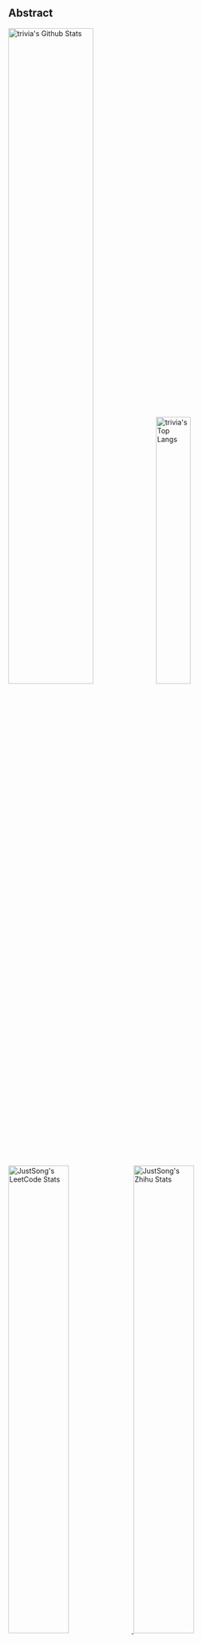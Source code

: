 ## Abstract
<p>
  <img src="https://github-readme-stats.vercel.app/api?username=VancySavoki&show_icons=true&hide_border=true" alt="trivia's Github Stats" width="58%" />
  <img src="https://github-readme-stats.vercel.app/api/top-langs/?username=VancySavoki&layout=compact&hide_border=true&langs_count=10" alt="trivia's Top Langs" width="37%" /> 
</p>

<a href="https://github.com/songquanpeng/stats-cards">
<p>
  <img src="https://stats.justsong.cn/api/leetcode/?username=quanpeng&theme=light" alt="JustSong's LeetCode Stats" width="49%" />
  <img src="https://stats.justsong.cn/api/zhihu/?username=songwonderful&theme=light" alt="JustSong's Zhihu Stats" width="49%" /> 
</p>
</a>

![skills](https://skillicons.dev/icons?i=c,cpp,go,py,html,css,js,nodejs,java,md,pytorch,tensorflow,flask,fastapi,express,qt,react,cmake,docker,git,linux,nginx,mysql,redis,sqlite,githubactions,heroku,vercel,visualstudio,vscode)


## Top Projects
|Project|Description|Stars|
|:--|:--|:--|
|[mystar](https://github.com/VancySavoki/mystar)|None|`1⭐`|
|[NameNotebook](https://github.com/VancySavoki/NameNotebook)|A notebook that explains how to name a project or variable effectively.|`1⭐`|
|[counter](https://github.com/VancySavoki/counter)|Counter Project|`0⭐`|
|[cryptojs-sample](https://github.com/VancySavoki/cryptojs-sample)|some aes192 and rsa sample of the crypto module in nodejs |`0⭐`|
|[registry-config](https://github.com/VancySavoki/registry-config)|结合Spring Cloud Config Server和Eureka的多模块注册配置中心，可为分布式应用提供服务注册、服务发现、云配置获取。|`0⭐`|
|[vant-autoload](https://github.com/VancySavoki/vant-autoload)|general autoload biz components base on [@youzan/vant](https;//github.com/youzan/vant)|`0⭐`|
|[wetalk-java-sdk](https://github.com/VancySavoki/wetalk-java-sdk)|方便企业内部应用利用微信企业号和钉钉能力开发的sdk。可结合Spring Boot。|`0⭐`|

## Recent Updates
|Project|Description|Last Update|
|:--|:--|:--|
|[mystar](https://github.com/VancySavoki/mystar)|None|![2025-10-01 11:16:14](https://img.shields.io/badge/2025--10--01-11%3A16%3A14-brightgreen?style=flat-square)|
|[NameNotebook](https://github.com/VancySavoki/NameNotebook)|A notebook that explains how to name a project or variable effectively.|![2025-08-17 14:04:35](https://img.shields.io/badge/2025--08--17-14%3A04%3A35-brightgreen?style=flat-square)|
|[counter](https://github.com/VancySavoki/counter)|Counter Project|![2019-03-20 00:15:38](https://img.shields.io/badge/2019--03--20-00%3A15%3A38-brightgreen?style=flat-square)|
|[vant-autoload](https://github.com/VancySavoki/vant-autoload)|general autoload biz components base on [@youzan/vant](https;//github.com/youzan/vant)|![2018-08-22 16:22:19](https://img.shields.io/badge/2018--08--22-16%3A22%3A19-brightgreen?style=flat-square)|
|[wetalk-java-sdk](https://github.com/VancySavoki/wetalk-java-sdk)|方便企业内部应用利用微信企业号和钉钉能力开发的sdk。可结合Spring Boot。|![2018-08-22 15:58:18](https://img.shields.io/badge/2018--08--22-15%3A58%3A18-brightgreen?style=flat-square)|
|[cryptojs-sample](https://github.com/VancySavoki/cryptojs-sample)|some aes192 and rsa sample of the crypto module in nodejs |![2018-08-14 15:15:34](https://img.shields.io/badge/2018--08--14-15%3A15%3A34-brightgreen?style=flat-square)|
|[registry-config](https://github.com/VancySavoki/registry-config)|结合Spring Cloud Config Server和Eureka的多模块注册配置中心，可为分布式应用提供服务注册、服务发现、云配置获取。|![2018-06-22 15:49:36](https://img.shields.io/badge/2018--06--22-15%3A49%3A36-brightgreen?style=flat-square)|



*Last updated on: 2025-10-05 20:31:53*
